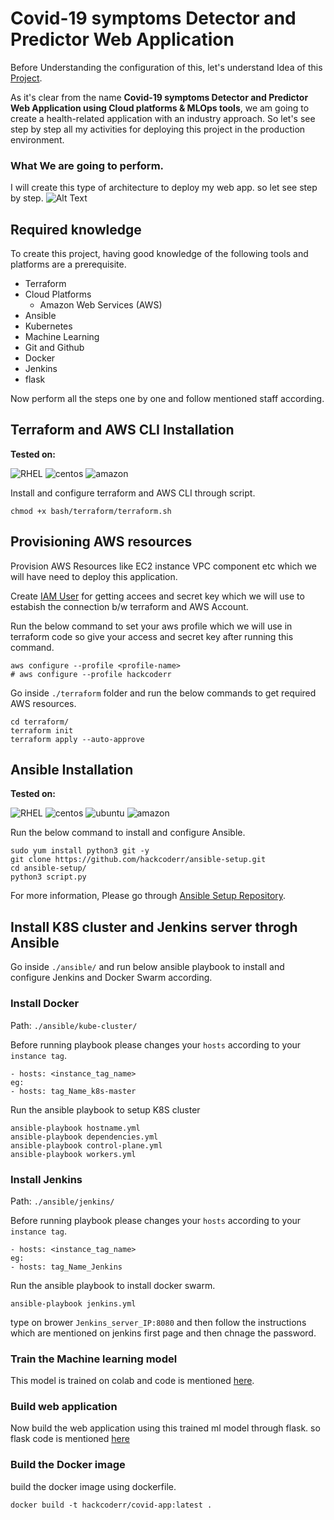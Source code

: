 # Covid-19 symptoms Detector and Predictor Web Application

Before Understanding the configuration of this, let's understand Idea of this [Project](https://github.com/hackcoderr/images/blob/master/major_project-art.jpg).

As it's clear from the name **Covid-19 symptoms Detector and Predictor Web Application using Cloud platforms & MLOps tools**, we am going to create a health-related application with an industry approach. So let's see step by step all my activities for deploying this project in the production environment.

### What We are  going to perform.
I will create this type of architecture to deploy my web app. so let see step by step.
![Alt Text](https://www.canva.com/design/DAEYuceJvBs/Vj8KGdE5dKLp36d2VHwt0A/view?utm_content=DAEYuceJvBs&utm_campaign=designshare&utm_medium=link&utm_source=publishsharelink)



## Required knowledge
To create this project, having good knowledge of the following tools and platforms are a prerequisite.
* Terraform
* Cloud Platforms
   * Amazon Web Services (AWS)
* Ansible
* Kubernetes
* Machine Learning
* Git and Github
* Docker
* Jenkins
* flask

Now perform all the steps one by one and follow mentioned staff according. 


## Terraform and AWS CLI Installation
**Tested on:**
 
![RHEL](https://img.shields.io/badge/Red%20Hat-EE0000?style=for-the-badge&logo=redhat&logoColor=white)
![centos](https://img.shields.io/badge/Cent%20OS-262577?style=for-the-badge&logo=CentOS&logoColor=white)
![amazon](https://img.shields.io/badge/Amazon_Linux-FF9900?style=for-the-badge&logo=amazonaws&logoColor=white)

Install and configure terraform and AWS CLI through script.

```
chmod +x bash/terraform/terraform.sh
```
## Provisioning AWS resources
Provision AWS Resources like EC2 instance VPC component etc which we will have need to deploy this application.

Create [IAM User](https://www.techtarget.com/searchcloudcomputing/tutorial/Step-by-step-guide-on-how-to-create-an-IAM-user-in-AWS) for getting accees and secret key which we will use to estabish the connection b/w terraform and AWS Account.

Run the below command to set your aws profile which we will use in terraform code so give your access and secret key after running this command.

```
aws configure --profile <profile-name>
# aws configure --profile hackcoderr
```
Go inside ``./terraform`` folder and run the below commands to get required AWS resources.

```
cd terraform/
terraform init
terraform apply --auto-approve
```
## Ansible Installation
**Tested on:**

![RHEL](https://img.shields.io/badge/Red%20Hat-EE0000?style=for-the-badge&logo=redhat&logoColor=white)
![centos](https://img.shields.io/badge/Cent%20OS-262577?style=for-the-badge&logo=CentOS&logoColor=white)
![ubuntu](https://img.shields.io/badge/Ubuntu-E95420?style=for-the-badge&logo=ubuntu&logoColor=white)
![amazon](https://img.shields.io/badge/Amazon_Linux-FF9900?style=for-the-badge&logo=amazonaws&logoColor=white)

Run the below command to install and configure Ansible.
```
sudo yum install python3 git -y    
git clone https://github.com/hackcoderr/ansible-setup.git
cd ansible-setup/
python3 script.py
```
For more information, Please go through [Ansible Setup Repository](https://hackcoderr.github.io/ansible-setup/).

## Install K8S cluster and Jenkins server throgh Ansible
Go inside ``./ansible/`` and run below ansible playbook to install and configure Jenkins and Docker Swarm according. 

### Install Docker
Path: ``./ansible/kube-cluster/``

Before running playbook please changes your ``hosts`` according to your ``instance tag``.
```
- hosts: <instance_tag_name>
eg:
- hosts: tag_Name_k8s-master
```
Run the ansible playbook to setup K8S cluster
```
ansible-playbook hostname.yml
ansible-playbook dependencies.yml 
ansible-playbook control-plane.yml
ansible-playbook workers.yml
```
### Install Jenkins
Path: ``./ansible/jenkins/``

Before running playbook please changes your ``hosts`` according to your ``instance tag``.
```
- hosts: <instance_tag_name>
eg:
- hosts: tag_Name_Jenkins
```
Run the ansible playbook to install docker swarm.
```
ansible-playbook jenkins.yml
```
type on brower ``Jenkins_server_IP:8080`` and then follow the instructions which are mentioned on jenkins first page and then chnage the password.

### Train the Machine learning model
This model is trained on colab and code is mentioned [here](./ml/covid_detection.ipynb).

### Build web application
Now build the web application using this trained ml model through flask. so flask code is mentioned [here](./flask/app.py)

### Build the Docker image

build the docker image using dockerfile.
```
docker build -t hackcoderr/covid-app:latest .
```




